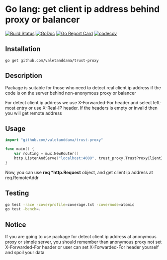 # Go lang: get client ip address behind proxy or balancer

[![Build Status](https://travis-ci.org/valetanddama/trust-proxy.svg?branch=master)](https://travis-ci.org/valetanddama/trust-proxy)
[![GoDoc](https://godoc.org/github.com/valetanddama/trust-proxy?status.svg)](https://godoc.org/github.com/valetanddama/trust-proxy)
[![Go Report Card](https://goreportcard.com/badge/github.com/valetanddama/trust-proxy)](https://goreportcard.com/report/github.com/valetanddama/trust-proxy)
[![codecov](https://codecov.io/gh/valetanddama/trust-proxy/branch/master/graph/badge.svg)](https://codecov.io/gh/valetanddama/trust-proxy)

## Installation

```
go get github.com/valetanddama/trust-proxy
```

## Description
Package is suitable for those who need to detect real client ip address if the code is on the server behind non-anonymous proxy or balancer

For detect client ip address we use X-Forwarded-For header and select left-most entry or use X-Real-IP header. If the headers is empty or invalid then you will get remote address

## Usage
```go
import "github.com/valetanddama/trust-proxy"

func main() {
    var routing = mux.NewRouter()
    http.ListenAndServe("localhost:4000", trust_proxy.TrustProxyClientIp(routing))
}
```

Now, you can use **req \*http.Request** object, and get client ip address at req.RemoteAddr

## Testing
```bash
go test -race -coverprofile=coverage.txt -covermode=atomic
go test -bench=.
```

## Notice
If you are going to use package for detect client ip address at anonymous proxy or simple server, you should remember than anonymous proxy not set X-Forwarded-For header or user can set X-Forwarded-For header yourself and spoil your data